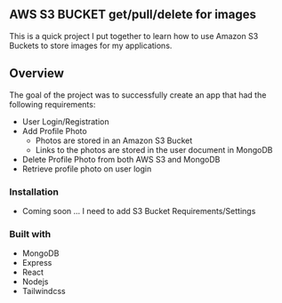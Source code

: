 ## AWS S3 BUCKET get/pull/delete for images
This is a quick project I put together to learn how to use Amazon S3 Buckets to store images for my applications.

## Overview
The goal of the project was to successfully create an app that had the following requirements:

- User Login/Registration
- Add Profile Photo
  - Photos are stored in an Amazon S3 Bucket
  - Links to the photos are stored in the user document in MongoDB
- Delete Profile Photo from both AWS S3 and MongoDB
- Retrieve profile photo on user login

### Installation
- Coming soon ... I need to add S3 Bucket Requirements/Settings

### Built with

- MongoDB
- Express
- React
- Nodejs
- Tailwindcss